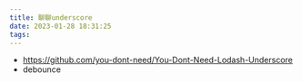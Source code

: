 ```yaml
---
title: 聊聊underscore
date: 2023-01-28 18:31:25
tags:
---
```

- https://github.com/you-dont-need/You-Dont-Need-Lodash-Underscore
- debounce